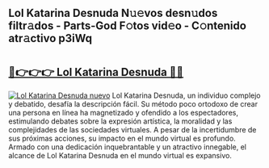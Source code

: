 ## Lol Katarina Desnuda N𝚞𝚎vos desn𝚞dos filtr𝚊dos - Parts-God F𝚘tos vid𝚎o - C𝚘ntenido atr𝚊ctivo p3iWq

# <h2><a href="http://mb2gln.tromn.icu/?c=Lol+Katarina+Desnuda">🔗👉👉👉 Lol Katarina Desnuda 🔗🔗</a></h2>

[![Lol Katarina Desnuda nuevo](https://i.imgur.com/pEAQMta.gif)](http://mb2gln.tromn.icu/?c=Lol+Katarina+Desnuda)
Lol Katarina Desnuda, un individuo complejo y debatido, desafía la descripción fácil. Su método poco ortodoxo de crear una persona en línea ha magnetizado y ofendido a los espectadores, estimulando debates sobre la expresión artística, la moralidad y las complejidades de las sociedades virtuales. A pesar de la incertidumbre de sus próximas acciones, su impacto en el mundo virtual es profundo. Armado con una dedicación inquebrantable y un atractivo innegable, el alcance de Lol Katarina Desnuda en el mundo virtual es expansivo.
